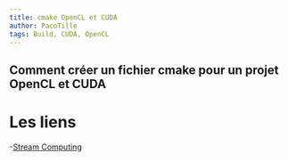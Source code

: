 ```yaml
---
title: cmake OpenCL et CUDA
author: PacoTille
tags: Build, CUDA, OpenCL
---
```



## Comment créer un fichier cmake pour un projet OpenCL et CUDA


# Les liens
-[Stream Computing](http://streamcomputing.eu/blog/2015-09-25/handling-opencl-with-cmake-3-1-and-higher/)
